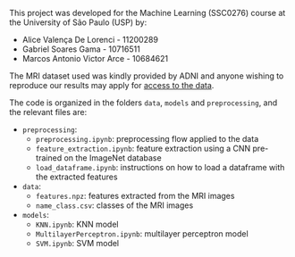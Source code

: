 This project was developed for the Machine Learning (SSC0276) course at the University of São Paulo (USP) by:
- Alice Valença De Lorenci - 11200289
- Gabriel Soares Gama - 10716511
- Marcos Antonio Victor Arce - 10684621

The MRI dataset used was kindly provided by ADNI and anyone wishing to reproduce our results may apply for [access to the data](https://adni.loni.usc.edu/data-samples/access-data/).

The code is organized in the folders ```data```, ```models``` and ```preprocessing```, and the relevant files are:
- ```preprocessing```:
  - ```preprocessing.ipynb```: preprocessing flow applied to the data
  - ```feature_extraction.ipynb```: feature extraction using a CNN pre-trained on the ImageNet database
  - ```load_dataframe.ipynb```: instructions on how to load a dataframe with the extracted features
- ```data```:
  - ```features.npz```: features extracted from the MRI images
  - ```name_class.csv```: classes of the MRI images
- ```models```:
  - ```KNN.ipynb```: KNN model
  - ```MultilayerPerceptron.ipynb```: multilayer perceptron model
  - ```SVM.ipynb```: SVM model

  
